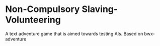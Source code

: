 Non-Compulsory Slaving-Volunteering
=============

A text adventure game that is aimed towards testing AIs. Based on bwx-adventure
